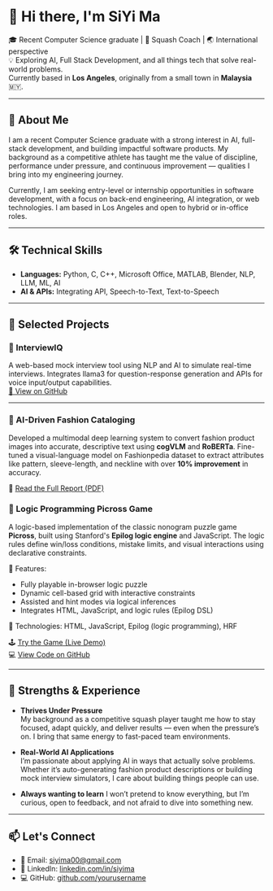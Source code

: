 # 👋 Hi there, I'm SiYi Ma


🎓 Recent Computer Science graduate | 🏸 Squash Coach | 🌏 International perspective  
💡 Exploring AI, Full Stack Development, and all things tech that solve real-world problems.  
Currently based in **Los Angeles**, originally from a small town in **Malaysia** 🇲🇾.


---

## 👋 About Me

I am a recent Computer Science graduate with a strong interest in AI, full-stack development, and building impactful software products. My background as a competitive athlete has taught me the value of discipline, performance under pressure, and continuous improvement — qualities I bring into my engineering journey.

Currently, I am seeking entry-level or internship opportunities in software development, with a focus on back-end engineering, AI integration, or web technologies. I am based in Los Angeles and open to hybrid or in-office roles.

---

## 🛠️ Technical Skills

- **Languages:** Python, C, C++, Microsoft Office, MATLAB, Blender, NLP, LLM, ML, AI
- **AI & APIs:** Integrating API, Speech-to-Text, Text-to-Speech  

---

## 💼 Selected Projects

### 💬 InterviewIQ
A web-based mock interview tool using NLP and AI to simulate real-time interviews. Integrates llama3 for question-response generation and APIs for voice input/output capabilities.  
[🔗 View on GitHub](https://github.com/yourusername/ai-interview-simulator)

---

### 🧠 AI-Driven Fashion Cataloging 
Developed a multimodal deep learning system to convert fashion product images into accurate, descriptive text using **cogVLM** and **RoBERTa**. Fine-tuned a visual-language model on Fashionpedia dataset to extract attributes like pattern, sleeve-length, and neckline with over **10% improvement** in accuracy.  

📄 [Read the Full Report (PDF)](./CS224N%20Final%20Report.pdf)

### 🧩 Logic Programming Picross Game

A logic-based implementation of the classic nonogram puzzle game **Picross**, built using Stanford's **Epilog logic engine** and JavaScript. The logic rules define win/loss conditions, mistake limits, and visual interactions using declarative constraints.

🧠 Features:
- Fully playable in-browser logic puzzle
- Dynamic cell-based grid with interactive constraints
- Assisted and hint modes via logical inferences
- Integrates HTML, JavaScript, and logic rules (Epilog DSL)

📄 Technologies: HTML, JavaScript, Epilog (logic programming), HRF

🕹️ [Try the Game (Live Demo)](https://yourusername.github.io/picross-game)  
💻 [View Code on GitHub](https://github.com/yourusername/picross-game)

---

## 🌟 Strengths & Experience

- **Thrives Under Pressure**  
  My background as a competitive squash player taught me how to stay focused, adapt quickly, and deliver results — even when the pressure’s on. I bring that same energy to fast-paced team environments.

- **Real-World AI Applications**  
  I’m passionate about applying AI in ways that actually solve problems. Whether it’s auto-generating fashion product descriptions or building mock interview simulators, I care about building things people can use.

- **Always wanting to learn**
  I won’t pretend to know everything, but I’m curious, open to feedback, and not afraid to dive into something new.
---

## 📫 Let's Connect

- 📧 Email: [siyima00@gmail.com](mailto:siyima00@gmail.com)  
- 💼 LinkedIn: [linkedin.com/in/siyima](https://www.linkedin.com/in/si-yi-m-04600211b/)  
- 💻 GitHub: [github.com/yourusername](https://github.com/siyima)

<!--
**siyima/siyima** is a ✨ _special_ ✨ repository because its `README.md` (this file) appears on your GitHub profile.

Here are some ideas to get you started:

- 🔭 I’m currently working on ...
- 🌱 I’m currently learning ...
- 👯 I’m looking to collaborate on ...
- 🤔 I’m looking for help with ...
- 💬 Ask me about ...
- 📫 How to reach me: ...
- 😄 Pronouns: ...
- ⚡ Fun fact: ...
-->
